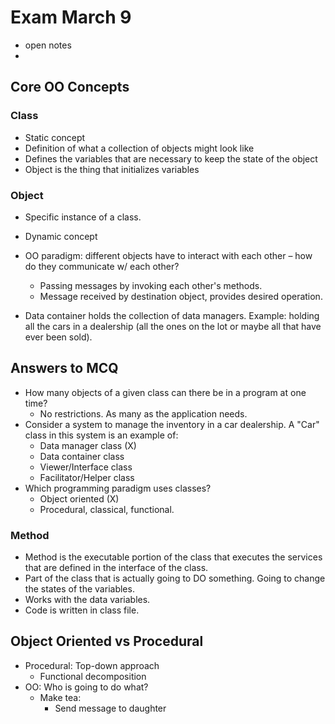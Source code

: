 # Exam March 9
* open notes
* 

## Core OO Concepts
### Class
* Static concept
* Definition of what a collection of objects might look like
* Defines the variables that are necessary to keep the state of the object
* Object is the thing that initializes variables

### Object
* Specific instance of a class.
* Dynamic concept

* OO paradigm: different objects have to interact with each other – how do they communicate w/ each other?
	* Passing messages by invoking each other's methods.
	* Message received by destination object, provides desired operation.

* Data container holds the collection of data managers. Example: holding all the cars in a dealership (all the ones on the lot or maybe all that have ever been sold).


## Answers to MCQ
* How many objects of a given class can there be in a program at one time?
	* No restrictions. As many as the application needs.
* Consider a system to manage the inventory in a car dealership. A "Car" class in this system is an example of:
	* Data manager class (X)
	* Data container class
	* Viewer/Interface class
	* Facilitator/Helper class
* Which programming paradigm uses classes?
	* Object oriented (X)
	* Procedural, classical, functional.

### Method
* Method is the executable portion of the class that executes the services that are defined in the interface of the class.
* Part of the class that is actually going to DO something. Going to change the states of the variables.
* Works with the data variables.
* Code is written in class file.


## Object Oriented vs Procedural
* Procedural: Top-down approach
	* Functional decomposition
* OO: Who is going to do what?
	* Make tea:
		* Send message to daughter